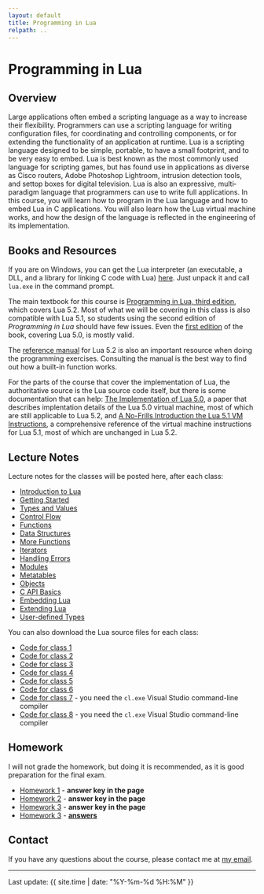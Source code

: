 ```yaml
---
layout: default
title: Programming in Lua
relpath: ..
---
```


Programming in Lua
==================

Overview
--------

Large applications often embed a scripting language as a way to increase their flexibility.
Programmers can use a scripting language for writing configuration files, for coordinating
and controlling components, or for extending the functionality of an application at runtime.
Lua is a scripting language designed to be simple, portable, to have a small footprint,
and to be very easy to embed. Lua is best known as the most commonly used language for
scripting games, but has found use in applications as diverse as Cisco routers, Adobe Photoshop
Lightroom, intrusion detection tools, and set­top boxes for digital television. Lua is also an
expressive, multi­paradigm language that programmers can use to write full applications.
In this course, you will learn how to program in the Lua language and how to embed Lua in
C applications. You will also learn how the Lua virtual machine works, and how the design
of the language is reflected in the engineering of its implementation.

Books and Resources
-------------------

If you are on Windows, you can get the Lua interpreter (an executable,
a DLL, and a library for linking C code with Lua) [here](lua52_win32.zip).
Just unpack it and call `lua.exe` in the command prompt.

The main textbook for this course is [Programming in Lua, third edition](http://store.feistyduck.com/products/programming-in-lua), which
covers Lua 5.2. Most of what we will be covering in this class is also compatible with
Lua 5.1, so students using the second edition of *Programming in Lua* should have
few issues. Even the [first edition](http://www.lua.org/pil/contents.html) of the book,
covering Lua 5.0, is mostly valid. 

The [reference manual](http://http://www.lua.org/manual/5.2/manual.html) for Lua 5.2 is
also an important resource when doing the programming exercises. Consulting the manual
is the best way to find out how a built-in function works.

For the parts of the course that cover the implementation of Lua, the authoritative source
is the Lua source code itself, but there is some documentation that can help: [The Implementation
of Lua 5.0](http://www.lua.org/doc/jucs05.pdf), a paper that describes implentation details of the
 Lua 5.0 virtual machine, most
of which are still applicable to Lua 5.2, and [A No-Frills Introduction the Lua 5.1 VM Instructions](http://luaforge.net/docman/83/98/ANoFrillsIntroToLua51VMInstructions.pdf),
a comprehensive reference of the virtual machine instructions for Lua 5.1, most of which are
unchanged in Lua 5.2.

Lecture Notes
-------------

Lecture notes for the classes will be posted here, after each class:

* [Introduction to Lua](00Introduction.pdf)
* [Getting Started](01GettingStarted.pdf)
* [Types and Values](02Types.pdf)
* [Control Flow](03ControlFlow.pdf)
* [Functions](04Functions.pdf)
* [Data Structures](05DataStructures.pdf)
* [More Functions](06MoreFunctions.pdf)
* [Iterators](07Iterators.pdf)
* [Handling Errors](08HandlingErrors.pdf)
* [Modules](09Modules.pdf)
* [Metatables](10Metatables.pdf)
* [Objects](11Objects.pdf)
* [C API Basics](12APIBasics.pdf)
* [Embedding Lua](13Embedding.pdf)
* [Extending Lua](14Extending.pdf)
* [User-defined Types](15Userdata.pdf)

You can also download the Lua source files for each class:

* [Code for class 1](class1.zip)
* [Code for class 2](class2.zip)
* [Code for class 3](class3.zip)
* [Code for class 4](class4.zip)
* [Code for class 5](class5.zip)
* [Code for class 6](class6.zip)
* [Code for class 7](class7.zip) - you need the `cl.exe` Visual Studio command-line compiler
* [Code for class 8](class8.zip) - you need the `cl.exe` Visual Studio command-line compiler

Homework
--------

I will not grade the homework, but doing it is recommended, as it is good
preparation for the final exam.

* [Homework 1](homework1.html) - **answer key in the page**
* [Homework 2](homework2.html) - **answer key in the page**
* [Homework 3](homework3.html) - **answer key in the page**
* [Homework 3](homework4.html) - **[answers](homework4_ans.html)**

Contact
-------

If you have any questions about the course, please contact me at [my email](mailto:mascarenhas@ufrj.br).

* * * * *

Last update: {{ site.time | date: "%Y-%m-%d %H:%M" }}
